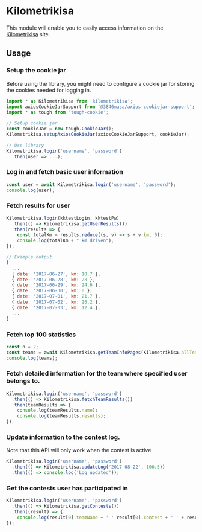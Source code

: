 # Kilometrikisa

This module will enable you to easily access information on the [Kilometrikisa](https://www.kilometrikisa.fi/) site.

## Usage

### Setup the cookie jar

Before using the library, you might need to configure a cookie
jar for storing the cookies needed for logging in.

```javascript
import * as Kilometrikisa from 'kilometrikisa';
import axiosCookieJarSupport from '@3846masa/axios-cookiejar-support';
import * as tough from 'tough-cookie';

// Setup cookie jar
const cookieJar = new tough.CookieJar();
Kilometrikisa.setupAxiosCookieJar(axiosCookieJarSupport, cookieJar);

// Use library
Kilometrikisa.login('username', 'password')
  .then(user => ...);
```

### Log in and fetch basic user information

```javascript
const user = await Kilometrikisa.login('username', 'password');
console.log(user);
```

### Fetch results for user

```javascript
Kilometrikisa.login(kktestLogin, kktestPw)
  .then(() => Kilometrikisa.getUserResults())
  .then(results => {
    const totalKm = results.reduce((s, v) => s + v.km, 0);
    console.log(totalKm + " km driven");
});
```

```javascript
// Example output
[
  ...
  { date: '2017-06-27', km: 10.7 },
  { date: '2017-06-28', km: 28 },
  { date: '2017-06-29', km: 24.6 },
  { date: '2017-06-30', km: 0 },
  { date: '2017-07-01', km: 21.7 },
  { date: '2017-07-02', km: 26.2 },
  { date: '2017-07-03', km: 12.4 },
  ...
]

```

### Fetch top 100 statistics

```javascript
const n = 2;
const teams = await Kilometrikisa.getTeamInfoPages(Kilometrikisa.allTeamsTopListPage, n);
console.log(teams);
```

### Fetch detailed information for the team where specified user belongs to.

```javascript
Kilometrikisa.login('username', 'password')
  .then(() => Kilometrikisa.fetchTeamResults())
  .then(teamResults => {
    console.log(teamResults.name);
    console.log(teamResults.results);
});
```

### Update information to the contest log.

Note that this API will only work when the contest is active.

```javascript
Kilometrikisa.login('username', 'password')
  .then(() => Kilometrikisa.updateLog('2017-08-22', 100.5))
  .then(() => console.log('Log updated'));
```

### Get the contests user has participated in

```javascript
Kilometrikisa.login('username', 'password')
  .then(() => Kilometrikisa.getContests())
  .then((result) => {
    console.log(result[0].teamName + ' ' result[0].contest + ' ' + result[0].time);
});
```

